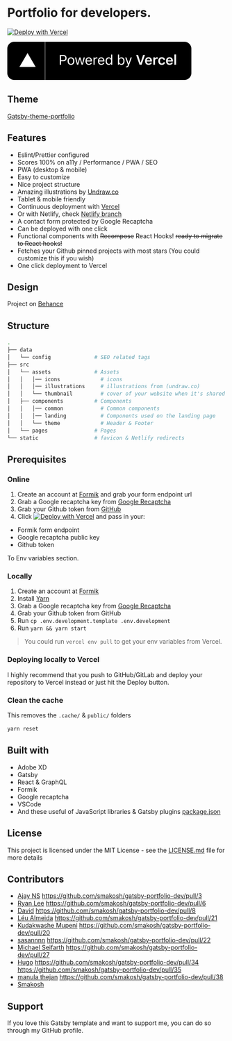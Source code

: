 # Portfolio for developers.

[![Deploy with Vercel](https://vercel.com/button)](https://vercel.com/import/settings?s=https%3A%2F%2Fgithub.com%2Fsmakosh%2Fgatsby-portfolio-dev&c=1&env=GATSBY_PORTFOLIO_GITHUB_TOKEN%2CGATSBY_PORTFOLIO_FORMIK_ENDPOINT%2CGATSBY_PORTFOLIO_RECAPTCHA_KEY&envDescription=Required%20to%20fetch%20your%20repositories%20from%20GitHub&envLink=https://github.com/smakosh/gatsby-portfolio-dev&framework=nextjs)

[![Powered by Vercel](./powered-by-vercel.svg)](https://vercel.com?utm_source=smakosh)

## Theme

[Gatsby-theme-portfolio](https://github.com/smakosh/gatsby-theme-portfolio)

## Features

- Eslint/Prettier configured
- Scores 100% on a11y / Performance / PWA / SEO
- PWA (desktop & mobile)
- Easy to customize
- Nice project structure
- Amazing illustrations by [Undraw.co](https://undraw.co)
- Tablet & mobile friendly
- Continuous deployment with [Vercel](https://vercel.com/?utm_source=smakosh)
- Or with Netlify, check [Netlify branch](https://github.com/smakosh/gatsby-portfolio-dev/tree/netlify)
- A contact form protected by Google Recaptcha
- Can be deployed with one click
- Functional components with ~~Recompose~~ React Hooks! ~~ready to migrate to React hooks!~~
- Fetches your Github pinned projects with most stars (You could customize this if you wish)
- One click deployment to Vercel

## Design

Project on [Behance](https://www.behance.net/gallery/74172961/Free-Gatsby-portfolio-for-developers)

## Structure

```bash
.
├── data
│   └── config              # SEO related tags
├── src
│   └── assets              # Assets
│   │   │── icons             # icons
│   │   │── illustrations     # illustrations from (undraw.co)
│   │   └── thumbnail         # cover of your website when it's shared to social media
│   ├── components          # Components
│   │   │── common            # Common components
│   │   │── landing           # Components used on the landing page
│   │   └── theme             # Header & Footer
│   └── pages               # Pages
└── static                  # favicon & Netlify redirects
```

## Prerequisites

### Online

1. Create an account at [Formik](https://formik.com/?utm_source=smakosh) and grab your form endpoint url
2. Grab a Google recaptcha key from [Google Recaptcha](https://www.google.com/recaptcha/admin)
3. Grab your Github token from [GitHub](https://github.com/settings/tokens/new?scopes=repo&description=portfolio-dev)
4. Click [![Deploy with Vercel](https://vercel.com/button)](https://vercel.com/import/settings?s=https%3A%2F%2Fgithub.com%2Fsmakosh%2Fgatsby-portfolio-dev&c=1&env=GATSBY_PORTFOLIO_GITHUB_TOKEN%2CGATSBY_PORTFOLIO_FORMIK_ENDPOINT%2CGATSBY_PORTFOLIO_RECAPTCHA_KEY&envDescription=Required%20to%20fetch%20your%20repositories%20from%20GitHub&envLink=https://github.com/smakosh/gatsby-portfolio-dev&framework=nextjs) and pass in your:
  
  - Formik form endpoint
  - Google recaptcha public key
  - Github token

To Env variables section.

### Locally

1. Create an account at [Formik](https://formik.com/?utm_source=smakosh)
2. Install [Yarn](https://yarnpkg.com/en/)
3. Grab a Google recaptcha key from [Google Recaptcha](https://www.google.com/recaptcha/admin)
4. Grab your Github token from GitHub
5. Run `cp .env.development.template .env.development`
6. Run `yarn && yarn start`

> You could run `vercel env pull` to get your env variables from Vercel.

### Deploying locally to Vercel

I highly recommend that you push to GitHub/GitLab and deploy your repository to Vercel instead or just hit the Deploy button.

### Clean the cache

This removes the `.cache/` & `public/` folders

```bash
yarn reset
```

## Built with

- Adobe XD
- Gatsby
- React & GraphQL
- Formik
- Google recaptcha
- VSCode
- And these useful of JavaScript libraries & Gatsby plugins [package.json](package.json)

## License

This project is licensed under the MIT License - see the [LICENSE.md](LICENSE.md) file for more details

## Contributors

- [Ajay NS](https://github.com/ajayns) https://github.com/smakosh/gatsby-portfolio-dev/pull/3
- [Ryan Lee](https://github.com/drdgvhbh) https://github.com/smakosh/gatsby-portfolio-dev/pull/6
- [David](https://github.com/davidavz) https://github.com/smakosh/gatsby-portfolio-dev/pull/8
- [Léu Almeida](https://github.com/LeuAlmeida) https://github.com/smakosh/gatsby-portfolio-dev/pull/21
- [Kudakwashe Mupeni](https://github.com/2wce) https://github.com/smakosh/gatsby-portfolio-dev/pull/20
- [sasannnn](https://github.com/sasannnn) https://github.com/smakosh/gatsby-portfolio-dev/pull/22
- [Michael Seifarth](https://github.com/Kageetai) https://github.com/smakosh/gatsby-portfolio-dev/pull/27
- [Hugo](https://github.com/Kronicom) https://github.com/smakosh/gatsby-portfolio-dev/pull/34 https://github.com/smakosh/gatsby-portfolio-dev/pull/35
- [manula thejan](https://github.com/manula2004) https://github.com/smakosh/gatsby-portfolio-dev/pull/38
- [Smakosh](https://smakosh.com)

## Support

If you love this Gatsby template and want to support me, you can do so through my GitHub profile.

